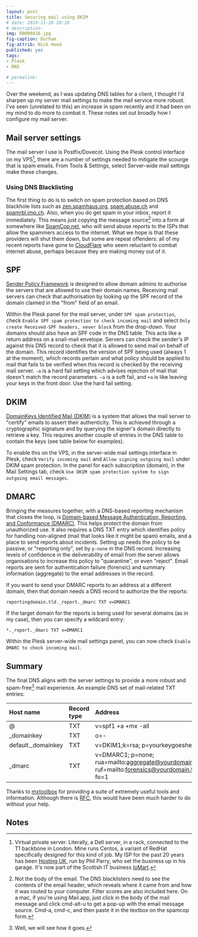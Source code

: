 ```yaml
---
layout: post
title: Securing mail using DKIM
# date: 2019-11-26 20:10
# description: 
img: R0000416.jpg
fig-caption: Durham
fig-attrib: Nick Hood
published: yes
tags:
- Plesk
- DNS

# permalink:
---
```

Over the weekend, as I was updating DNS tables for a client, I thought I'd sharpen up my server mail settings to make the mail service more robust. I've seen (unrelated to this) an increase in spam recently and it had been on my mind to do more to combat it. These notes set out broadly how I configure my mail server.

## Mail server settings
The mail server I use is Postfix/Dovecot. Using the Plesk control interface on my VPS[^vps], there are a number of settings needed to mitigate the scourge that is spam emails. From Tools & Settings, select Server-wide mail settings make these changes.

### Using DNS Blacklisting
The first thing to do is to switch on spam protection based on DNS blackhole lists such as [zen.spamhaus.org](https://www.spamhaus.org/), [spam.abuse.ch](https://abuse.ch/) and [spamrbl.imp.ch](https://imp.ch/). Also, when you do get spam in your inbox, report it immediately. This means just copying the message source[^notthat] into a form at somewhere like [SpamCop.net](https://www.spamcop.net/), who will send abuse reports to the ISPs that allow the spammers access to the internet. What we hope is that these providers will shut them down, but some are repeat offenders: all of my recent reports have gone to [CloudFlare](https://www.cloudflare.com/) who seem reluctant to combat internet abuse, perhaps because they are making money out of it.

## SPF
[Sender Policy Framework](https://www.rfc-editor.org/info/rfc7208) is designed to allow domain admins to authorise the servers that are allowed to use their domain names. Receiving mail servers can check that authorisation by looking up the SPF record of the domain claimed in the "from" field of an email. 

Within the Plesk panel for the mail server, under `SPF spam protection`, check `Enable SPF spam protection to check incoming mail` and select `Only create Received-SPF headers, never block` from the drop-down. Your domains should also have an SPF code in the DNS table. This acts like a return address on a snail-mail envelope. Servers can check the sender's IP against this DNS record to check that it is allowed to send mail on behalf of the domain. This record identifies the version of SPF being used (always 1 at the moment), which records pertain and what policy should be applied to mail that fails to be verified when this record is checked by the receiving mail server. `-a` is a hard fail setting which advises rejection of mail that doesn't match the record parameters. `~a` is a soft fail, and `+a` is like leaving your keys in the front door. Use the hard fail setting.

## DKIM
[DomainKeys Identified Mail (DKIM)](https://www.rfc-editor.org/info/rfc6376) is a system that allows the mail server to "certify" emails to assert their authenticity. This is achieved through a cryptographic signature and by querying the signer's domain directly to retrieve a key. This requires another couple of entries in the DNS table to contain the keys (see table below for examples).

To enable this on the VPS, in the server-wide mail settings interface in Plesk, check `Verify incoming mail` and `Allow signing outgoing mail` under DKIM spam protection. In the panel for each subscription (domain), in the Mail Settings tab, check `Use DKIM spam protection system to sign outgoing email messages`.

## DMARC
Bringing the measures together, with a DNS-based reporting mechanism that closes the loop, is [Domain-based Message Authentication, Reporting, and Conformance (DMARC)](https://www.rfc-editor.org/info/rfc7489). This helps protect the domain from unauthorized use. It also requires a DNS TXT entry which identifies policy for handling non-aligned (mail that looks like it might be spam) emails, and a place to send reports about incidents. Setting up needs the policy to be passive, or "reporting only", set by `p-none` in the DNS record. Increasing levels of confidence in the deliverability of email from the server allows organisations to increase this policy to "quarantine", or even "reject". Email reports are sent for authentication failure (forensic) and summary information (aggregate) to the email addresses in the record.

If you want to send your DMARC reports to an address at a different domain, then that domain needs a DNS record to authorize the the reports:

`reportingdomain.tld._report._dmarc TXT v=DMARC1`

If the target domain for the reports is being used for several domains (as in my case), then you can specify a wildcard entry:

`*._report._dmarc TXT v=DMARC1`

Within the Plesk server-wide mail settings panel, you can now check `Enable DMARC to check incoming mail`.

## Summary
The final DNS aligns with the server settings to provide a more robust and spam-free[^orly] mail experience. An example DNS set of mail-related TXT entries:

Host name|Record type|Address
:--------|:----------|:------
@|TXT|v=spf1 +a +mx -all
_domainkey|TXT|o=-
default._domainkey|TXT|v=DKIM1;k=rsa; p=yourkeygoeshere
_dmarc|TXT|v=DMARC1; p=none; rua=mailto:aggregate@yourdomain.tld; ruf=mailto:forensics@yourdomain.tld; fo=1

Thanks to [mxtoolbox](https://mxtoolbox.com/) for providing a suite of extremely useful tools and information. Although there is [RFC](https://ietf.org/standards/rfcs/), this would have been much harder to do without your help.

## Notes

[^orly]: Well, we will see how it goes.

[^notthat]: Not the body of the email. The DNS blacklisters need to see the contents of the email header, which reveals where it came from and how it was routed to your computer. Filter scores are also included here. On a mac, if you're using Mail.app, just click in the body of the mail message and click cmd-alt-u to get a pop-up with the email message source. Cmd-a, cmd-c, and then paste it in the textbox on the spamcop form.

[^vps]: Virtual private server. Literally, a Dell server, in a rack, connected to the T1 backbone in London. Mine runs Centos, a variant of RedHat specifically designed for this kind of job. My ISP for the past 20 years has been [Hosting UK](https://hostinguk.net/), run by Phil Parry, who set the business up in his garage. It's now part of the Scottish IT business [IoMart](https://www.iomart.com/).